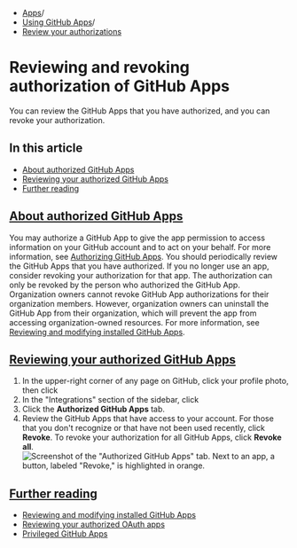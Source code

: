  * [Apps](https://docs.github.com/en/apps "Apps")/
  * [Using GitHub Apps](https://docs.github.com/en/apps/using-github-apps "Using GitHub Apps")/
  * [Review your authorizations](https://docs.github.com/en/apps/using-github-apps/reviewing-and-revoking-authorization-of-github-apps "Review your authorizations")


# Reviewing and revoking authorization of GitHub Apps
You can review the GitHub Apps that you have authorized, and you can revoke your authorization.
## In this article
  * [About authorized GitHub Apps](https://docs.github.com/en/apps/using-github-apps/reviewing-and-revoking-authorization-of-github-apps#about-authorized-github-apps)
  * [Reviewing your authorized GitHub Apps](https://docs.github.com/en/apps/using-github-apps/reviewing-and-revoking-authorization-of-github-apps#reviewing-your-authorized-github-apps)
  * [Further reading](https://docs.github.com/en/apps/using-github-apps/reviewing-and-revoking-authorization-of-github-apps#further-reading)


## [About authorized GitHub Apps](https://docs.github.com/en/apps/using-github-apps/reviewing-and-revoking-authorization-of-github-apps#about-authorized-github-apps)
You may authorize a GitHub App to give the app permission to access information on your GitHub account and to act on your behalf. For more information, see [Authorizing GitHub Apps](https://docs.github.com/en/apps/using-github-apps/authorizing-github-apps).
You should periodically review the GitHub Apps that you have authorized. If you no longer use an app, consider revoking your authorization for that app.
The authorization can only be revoked by the person who authorized the GitHub App. Organization owners cannot revoke GitHub App authorizations for their organization members. However, organization owners can uninstall the GitHub App from their organization, which will prevent the app from accessing organization-owned resources. For more information, see [Reviewing and modifying installed GitHub Apps](https://docs.github.com/en/apps/using-github-apps/reviewing-and-modifying-installed-github-apps).
## [Reviewing your authorized GitHub Apps](https://docs.github.com/en/apps/using-github-apps/reviewing-and-revoking-authorization-of-github-apps#reviewing-your-authorized-github-apps)
  1. In the upper-right corner of any page on GitHub, click your profile photo, then click 
  2. In the "Integrations" section of the sidebar, click 
  3. Click the **Authorized GitHub Apps** tab.
  4. Review the GitHub Apps that have access to your account. For those that you don't recognize or that have not been used recently, click **Revoke**. To revoke your authorization for all GitHub Apps, click **Revoke all**.
![Screenshot of the "Authorized GitHub Apps" tab. Next to an app, a button, labeled "Revoke," is highlighted in orange.](https://docs.github.com/assets/cb-56741/images/help/settings/revoke-github-app.png)


## [Further reading](https://docs.github.com/en/apps/using-github-apps/reviewing-and-revoking-authorization-of-github-apps#further-reading)
  * [Reviewing and modifying installed GitHub Apps](https://docs.github.com/en/apps/using-github-apps/reviewing-and-modifying-installed-github-apps)
  * [Reviewing your authorized OAuth apps](https://docs.github.com/en/apps/oauth-apps/using-oauth-apps/reviewing-your-authorized-applications-oauth)
  * [Privileged GitHub Apps](https://docs.github.com/en/apps/using-github-apps/privileged-github-apps)


